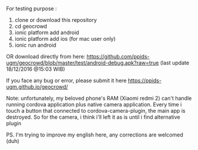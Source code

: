 For testing purpose :
  1. clone or download this repository
  2. cd geocrowd
  3. ionic platform add android
  4. ionic platform add ios (for mac user only)
  5. ionic run android

OR download directly from here:
https://github.com/ppids-ugm/geocrowd/blob/master/test/android-debug.apk?raw=true (last update 18/12/2016 @15:03 WIB)

If you face any bug or error, please submit it here
https://ppids-ugm.github.io/geocrowd/

Note:
unfortunately, my beloved phone's RAM (Xiaomi redmi 2) can't handle running cordova application plus native camera application. Every time i touch a button that connected to cordova-camera-plugin, the main app is destroyed. So for the camera, i think i'll left it as is until i find alternative plugin

PS. I'm trying to improve my english here, any corrections are welcomed (duh)
